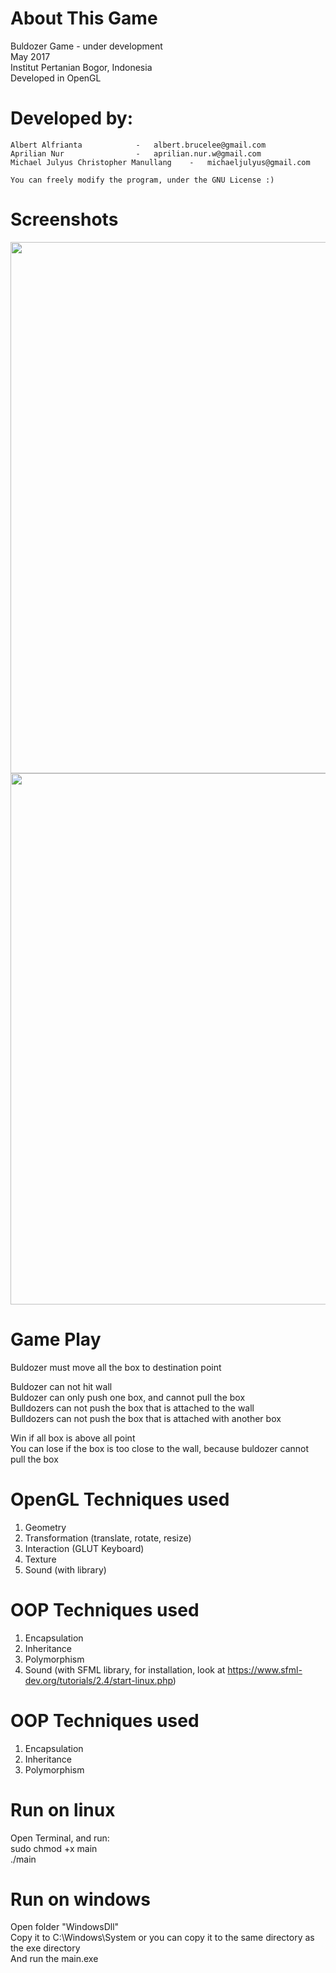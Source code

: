 # About This Game
Buldozer Game - under development<br/>
May 2017<br/>
Institut Pertanian Bogor, Indonesia<br/>
Developed in OpenGL<br/>

# Developed by:
    Albert Alfrianta			- 	albert.brucelee@gmail.com
    Aprilian Nur				- 	aprilian.nur.w@gmail.com
    Michael Julyus Christopher Manullang	- 	michaeljulyus@gmail.com

    You can freely modify the program, under the GNU License :)


# Screenshots
<p align="center">
  <img src="http://s.pictub.club/2017/06/20/7SOFaP.png" width="850"/>
  <img src="http://s.pictub.club/2017/06/20/7SO3y6.png" width="850"/>
</p>

# Game Play #
<p>Buldozer must move all the box to destination point

Buldozer can not hit wall<br/>
Buldozer can only push one box, and cannot pull the box<br/>
Bulldozers can not push the box that is attached to the wall<br/>
Bulldozers can not push the box that is attached with another box

Win if all box is above all point<br />
You can lose if the box is too close to the wall, because buldozer cannot pull the box</p>

# OpenGL Techniques used #
1. Geometry
2. Transformation (translate, rotate, resize)
3. Interaction (GLUT Keyboard)
4. Texture
5. Sound (with library)

# OOP Techniques used #
1. Encapsulation
2. Inheritance
3. Polymorphism
5. Sound (with SFML library, for installation, look at https://www.sfml-dev.org/tutorials/2.4/start-linux.php)

# OOP Techniques used #
1. Encapsulation
2. Inheritance
3. Polymorphism

# Run on linux #
Open Terminal, and run:<br/>
sudo chmod +x main<br/>
./main<br/>

# Run on windows #
Open folder "WindowsDll"<br/>
Copy it to C:\Windows\System or you can copy it to the same directory as the exe directory<br/>
And run the main.exe
